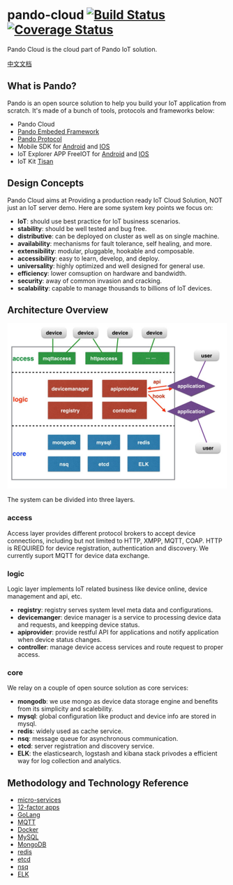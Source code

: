 # pando-cloud  [![Build Status](https://travis-ci.org/PandoCloud/pando-cloud.svg)](https://travis-ci.org/PandoCloud/pando-cloud)  [![Coverage Status](https://coveralls.io/repos/PandoCloud/pando-cloud/badge.svg?branch=master&service=github)](https://coveralls.io/github/PandoCloud/pando-cloud?branch=master)

Pando Cloud is the cloud part of Pando IoT solution.

[中文文档](../../README.md)

## What is Pando?

Pando is an open source solution to help you build your IoT application from scratch. It's made of a bunch of tools, protocols and frameworks below:

* Pando Cloud
* [Pando Embeded Framework](https://github.com/PandoCloud/pando-embeded-framework)
* [Pando Protocol](https://github.com/PandoCloud/pando-protocol)
* Mobile SDK for [Android](https://github.com/PandoCloud/pando-android-sdk) and [IOS](https://github.com/PandoCloud/pando-ios-sdk)
* IoT Explorer APP FreeIOT for [Android](https://github.com/PandoCloud/freeiot-android) and [IOS](https://github.com/PandoCloud/freeiot-ios)
* IoT Kit [Tisan](https://github.com/tisan-kit)

## Design Concepts

Pando Cloud aims at Providing a production ready IoT Cloud Solution, NOT just an IoT server demo. Here are some system key points we focus on:

* **IoT**: should use best practice for IoT business scenarios.
* **stability**: should be well tested and bug free.
* **distributive**: can be deployed on cluster as well as on single machine.
* **availability**: mechanisms for fault tolerance, self healing, and more.
* **extensibility**: modular, pluggable, hookable and composable.
* **accessibility**: easy to learn, develop, and deploy.
* **universality**: highly optimized and well designed for general use.
* **efficiency**: lower comsuption on hardware and bandwidth.
* **security**: away of common invasion and cracking.
* **scalability**: capable to manage thousands to billions of IoT devices.

## Architecture Overview

![architecture](../img/architecture.jpeg)

The system can be divided into three layers.

### access
Access layer provides different protocol brokers to accept device connections, including but not limited to HTTP, XMPP, MQTT, COAP. HTTP is REQUIRED for device registration, authentication and discovery. We currently suport MQTT for device data exchange.
### logic
Logic layer implements IoT related business like device online, device management and api, etc.

* **registry**: registry serves system level meta data and configurations. 
* **devicemanger**: device manager is a service to processing device data and requests, and keepping device status.
* **apiprovider**: provide restful API for applications and notify application when device status changes.
* **controller**: manage device access services and route request to proper access.

### core 

We relay on a couple of open source solution as core services:

* **mongodb**: we use mongo as device data storage engine and benefits from its simplicity and scalebility. 
* **mysql**: global configuration like product and device info are stored in mysql.
* **redis**: widely used as cache service. 
* **nsq**: message queue for asynchronous communication.
* **etcd**: server registration and discovery service.
* **ELK**: the elasticsearch, logstash and kibana stack privodes a efficient way for log collection and analytics.

## Methodology and Technology Reference

* [micro-services](http://martinfowler.com/articles/microservices.html)
* [12-factor apps](http://12factor.net/)
* [GoLang](http://golang.org)
* [MQTT](http://mqtt.org/)
* [Docker](http://www.docker.com/)
* [MySQL](http://www.mysql.com/)
* [MongoDB](https://www.mongodb.org/)
* [redis](http://redis.io/)
* [etcd](https://github.com/coreos/etcd)
* [nsq](http://nsq.io/)
* [ELK](https://www.elastic.co/products)
